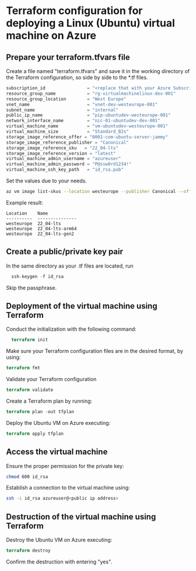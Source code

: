 # Terraform configuration for deploying a Linux (Ubuntu) virtual machine on Azure

## Prepare your terraform.tfvars file

Create a file named "terraform.tfvars" and save it in the working directory of the Terraform configuration, so side by side to the *.tf files.

``` terraform
subscription_id                = "<replace that with your Azure Subscription ID>"
resource_group_name            = "rg-virtualmachinelinux-dev-001"
resource_group_location        = "West Europe"
vnet_name                      = "vnet-dev-westeurope-001"
subnet_name                    = "internal"
public_ip_name                 = "pip-ubuntudev-westeurope-001"
network_interface_name         = "nic-01-ubuntudev-dev-001"
virtual_machine_name           = "vm-ubuntudev-westeurope-001"
virtual_machine_size           = "Standard_B2s"
storage_image_reference_offer = "0001-com-ubuntu-server-jammy"
storage_image_reference_publisher = "Canonical"
storage_image_reference_sku   = "22_04-lts"
storage_image_reference_version = "latest"
virtual_machine_admin_username = "azureuser"
virtual_machine_admin_password = "P@ssw0rd1234!"
virtual_machine_ssh_key_path   = "id_rsa.pub"
```

Set the values due to your needs.

``` bash
az vm image list-skus --location westeurope --publisher Canonical --offer 0001-com-ubuntu-server-jammy --output table
```

Example result:

```
Location    Name
----------  ---------------
westeurope  22_04-lts
westeurope  22_04-lts-arm64
westeurope  22_04-lts-gen2
```

## Create a public/private key pair

In the same directory as your .tf files are located, run

``` terraform
  ssh-keygen -f id_rsa
```

Skip the passphrase.

## Deployment of the virtual machine using Terraform

Conduct the initialization with the following command:

``` terraform
  terraform init
```
Make sure your Terraform configuration files are in the desired format, by using:

``` terraform
terraform fmt
```

Validate your Terraform configuration

``` terraform
terraform validate
```

Create a Terraform plan by running:

``` terraform
terraform plan -out tfplan
```

Deploy the Ubuntu VM on Azure executing:

``` terraform
terraform apply tfplan
```

## Access the virtual machine

Ensure the proper permission for the private key:

``` bash
chmod 600 id_rsa
```

Establish a connection to the virtual machine using:

``` bash
ssh -i id_rsa azureuser@<public ip address>
```

## Destruction of the virtual machine using Terraform

Destroy the Ubuntu VM on Azure executing:

``` terraform
terraform destroy
```

Confirm the destruction with entering "yes".

